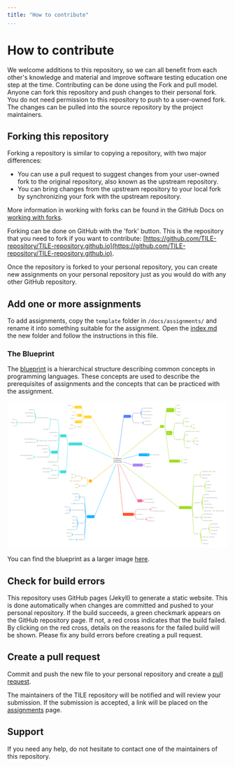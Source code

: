 ```yaml
---
title: "How to contribute"
...
```


# How to contribute

We welcome additions to this repository, so we can all benefit from each other's knowledge and material and improve software testing education one step at the time. 
Contributing can be done using the Fork and pull model. 
Anyone can fork this repository and push changes to their personal fork. 
You do not need permission to this repository to push to a user-owned fork. 
The changes can be pulled into the source repository by the project maintainers.

## Forking this repository

Forking a repository is similar to copying a repository, with two major differences:

- You can use a pull request to suggest changes from your user-owned fork to the original repository, also known as the upstream repository.
- You can bring changes from the upstream repository to your local fork by synchronizing your fork with the upstream repository.

More information in working with forks can be found in the GitHub Docs on [working with forks](https://docs.github.com/en/github/collaborating-with-pull-requests/working-with-forks/about-forks).

Forking can be done on GitHub with the 'fork' button. 
This is the repository that you need to fork if you want to contribute: [https://github.com/TILE-repository/TILE-repository.github.io](https://github.com/TILE-repository/TILE-repository.github.io).

Once the repository is forked to your personal repository, you can create new assignments on your personal repository just as you would do with any other GitHub repository.

## Add one or more assignments

To add assignments, copy the `template` folder in `/docs/assignments/` and rename it into something suitable for the assignment. Open the [index.md](assignments/template/index.md) the new folder and follow the instructions in this file.

### The Blueprint

The [blueprint](assignments/template/blueprint.md) is a hierarchical structure describing common concepts in programming languages. These concepts are used to describe the prerequisites of assignments and the concepts that can be practiced with the assignment. 

![The blueprint](images/Blueprint.png)

You can find the blueprint as a larger image [here](images/Blueprint.png).


## Check for build errors

This repository uses GitHub pages (Jekyll) to generate a static website. This is done automatically when changes are committed and pushed to your personal repository. If the build succeeds, a green checkmark appears on the GitHub repository page. If not, a red cross indicates that the build failed. By clicking on the red cross, details on the reasons for the failed build will be shown. Please fix any build errors before creating a pull request.

## Create a pull request

Commit and push the new file to your personal repository and create a [pull request](https://docs.github.com/en/github/collaborating-with-pull-requests/proposing-changes-to-your-work-with-pull-requests/creating-a-pull-request-from-a-fork).

The maintainers of the TILE repository will be notified and will review your submission. If the submission is accepted, a link will be placed on the [assignments](assignments/index.md) page.

## Support

If you need any help, do not hesitate to contact one of the maintainers of this repository.